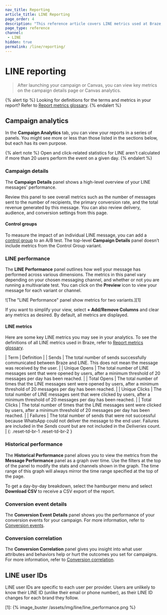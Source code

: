 ```yaml
---
nav_title: Reporting
article_title: LINE Reporting
page_order: 4
description: "This reference article covers LINE metrics used at Braze, as well as how to view them in your LINE campaigns."
page_type: reference
channel:
 - LINE
hidden: true
permalink: /line/reporting/
---
```


# LINE reporting

> After launching your campaign or Canvas, you can view key metrics on the campaign details page or Canvas analytics.

{% alert tip %}
Looking for definitions for the terms and metrics in your report? Refer to [Report metrics glossary]({{site.baseurl}}/user_guide/data_and_analytics/report_metrics/).
{% endalert %}

## Campaign analytics

In the **Campaign Analytics** tab, you can view your reports in a series of panels. You might see more or less than those listed in the sections below, but each has its own purpose.

{% alert note %}
Open and click-related statistics for LINE aren't calculated if more than 20 users perform the event on a given day.
{% endalert %}

### Campaign details

The **Campaign Details** panel shows a high-level overview of your LINE messages' performance.

Review this panel to see overall metrics such as the number of messages sent to the number of recipients, the primary conversion rate, and the total revenue generated by this message. You can also review delivery, audience, and conversion settings from this page.

#### Control groups

To measure the impact of an individual LINE message, you can add a [control group]({{site.baseurl}}/user_guide/intelligence/multivariate_testing/) to an A/B test. The top-level **Campaign Details** panel doesn’t include metrics from the Control Group variant.

### LINE performance

The **LINE Performance** panel outlines how well your message has performed across various dimensions. The metrics in this panel vary depending on your chosen messaging channel, and whether or not you are running a multivariate test. You can click on the <i class="fa fa-eye preview-icon"></i> **Preview** icon to view your message for each variant or channel.

![The "LINE Performance" panel show metrics for two variants.][1]

If you want to simplify your view, select **+ Add/Remove Columns** and clear any metrics as desired. By default, all metrics are displayed.

#### LINE metrics

Here are some key LINE metrics you may see in your analytics. To see the definitions of all LINE metrics used in Braze, refer to [Report metrics glossary]({{site.baseurl}}/user_guide/data_and_analytics/report_metrics/).

| Term | Definition |
| Sends | The total number of sends successfully communicated between Braze and LINE. This does not mean the message was received by the user. |
| Unique Opens | The total number of LINE messages sent that were opened by users, after a minimum threshold of 20 messages per day has been reached. |
| Total Opens | The total number of times that the LINE messages sent were opened by users, after a minimum threshold of 20 messages per day has been reached. |
| Unique Clicks | The total number of LINE messages sent that were clicked by users, after a minimum threshold of 20 messages per day has been reached. |
| Total Clicks | The total number of times that the LINE messages sent were clicked by users, after a minimum threshold of 20 messages per day has been reached. |
| Failures | The total number of sends that were not successful because WhatsApp could not deliver the message to the end user. Failures are included in the *Sends* count but are not included in the *Deliveries* count. |
{: .reset-td-br-1 .reset-td-br-2 }

### Historical performance

The **Historical Performance** panel allows you to view the metrics from the **Message Performance** panel as a graph over time. Use the filters at the top of the panel to modify the stats and channels shown in the graph. The time range of this graph will always mirror the time range specified at the top of the page.

To get a day-by-day breakdown, select the <i class="fas fa-bars"></i> hamburger menu and select **Download CSV** to receive a CSV export of the report.

### Conversion event details
 
The **Conversion Event Details** panel shows you the performance of your conversion events for your campaign. For more information, refer to [Conversion events]({{site.baseurl}}/user_guide/engagement_tools/testing/conversion_correlation).

### Conversion correlation

The **Conversion Correlation** panel gives you insight into what user attributes and behaviors help or hurt the outcomes you set for campaigns. For more information, refer to [Conversion correlation]({{site.baseurl}}/user_guide/engagement_tools/testing/conversion_correlation).

## LINE user IDs 

LINE user IDs are specific to each user per provider. Users are unlikely to know their LINE ID (unlike their email or phone number), as their LINE ID changes for each brand they follow.


[1]: {% image_buster /assets/img/line/line_performance.png %}
